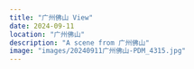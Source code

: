 ```yaml
---
title: "广州佛山 View"
date: 2024-09-11
location: "广州佛山"
description: "A scene from 广州佛山"
image: "images/20240911广州佛山-PDM_4315.jpg"
---
```

